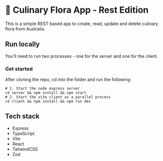 # 🌱 Culinary Flora App - Rest Edition

This is a simple REST based app to create, read, update and delete culinary flora from Australia.

## Run locally

You'll need to run two processes - one for the server and one for the client.

### Get started

After cloning the repo, cd into the folder and run the following:

```shell
# 1. Start the node express server
cd server && npm install && npm start
# 2. Start the vite client as a parallel process
cd client && npm install && npm run dev
```

## Tech stack

- Express
- TypeScript
- Vite
- React
- TailwindCSS
- Zod
